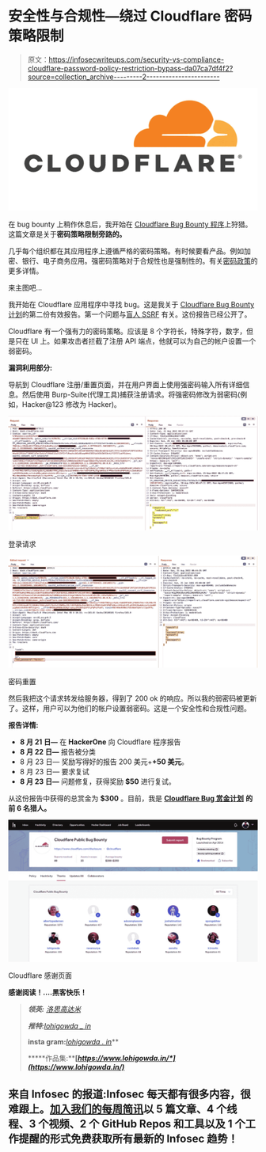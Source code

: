 # 安全性与合规性—绕过 Cloudflare 密码策略限制

> 原文：<https://infosecwriteups.com/security-vs-compliance-cloudflare-password-policy-restriction-bypass-da07ca7df4f2?source=collection_archive---------2----------------------->

![](img/db6af46dfba25143b2a489ffcc2bcb75.png)

在 bug bounty 上稍作休息后，我开始在 [Cloudflare Bug Bounty 程序](https://hackerone.com/cloudflare?type=team)上狩猎。这篇文章是关于**密码策略限制旁路的。**

几乎每个组织都在其应用程序上遵循严格的密码策略。有时候要看产品。例如加密、银行、电子商务应用。强密码策略对于合规性也是强制性的。有关[密码政策](https://en.wikipedia.org/wiki/Password_policy#:~:text=A%20password%20policy%20is%20a,part%20of%20security%20awareness%20training.)的更多详情。

来主图吧…

我开始在 Cloudflare 应用程序中寻找 bug。这是我关于 [Cloudflare Bug Bounty 计划](https://hackerone.com/cloudflare?type=team)的第二份有效报告。第一个问题与[盲人 SSRF](https://hackerone.com/reports/1467044) 有关。这份报告已经公开了。

Cloudflare 有一个强有力的密码策略。应该是 8 个字符长，特殊字符，数字，但是只在 UI 上。如果攻击者拦截了注册 API 端点，他就可以为自己的帐户设置一个弱密码。

**漏洞利用部分:**

导航到 Cloudflare 注册/重置页面，并在用户界面上使用强密码输入所有详细信息。然后使用 Burp-Suite(代理工具)捕获注册请求。将强密码修改为弱密码(例如，Hacker@123 修改为 Hacker)。

![](img/75c25d19d7c6c7af37f2a371f928306e.png)

登录请求

![](img/5375fe302f225e52ceb44f443df1219d.png)

密码重置

然后我把这个请求转发给服务器，得到了 200 ok 的响应。所以我的弱密码被更新了。这样，用户可以为他们的帐户设置弱密码。这是一个安全性和合规性问题。

**报告详情:**

*   **8 月 21 日—** 在 **HackerOne** 向 Cloudflare 程序报告
*   **8 月 22 日—** 报告被分类
*   8 月 23 日— 奖励写得好的报告 200 美元+**+50 美元**。
*   8 月 23 日— 要求复试
*   **8 月 23 日—** 问题修复，获得奖励 **$50** 进行复试。

从这份报告中获得的总赏金为 **$300** 。目前，我是 [**Cloudflare Bug 赏金计划**](https://hackerone.com/cloudflare/thanks) **的前 6 名猎人。**

![](img/48a45cb48fc653ff7734baf444128764.png)

Cloudflare 感谢页面

**感谢阅读！….黑客快乐！**

> ***领英:*** [*洛思高达米*](https://www.linkedin.com/in/lohigowda/)
> 
> ***推特:****[*lohigowda _ in*](https://twitter.com/lohigowda_in)*
> 
> ****insta gram:****[*lohigowda . in*](https://www.instagram.com/lohigowda.in/)**
> 
> *****作品集:****[*https://www.lohigowda.in/*](https://www.lohigowda.in/)***

## **来自 Infosec 的报道:Infosec 每天都有很多内容，很难跟上。[加入我们的每周简讯](https://weekly.infosecwriteups.com/)以 5 篇文章、4 个线程、3 个视频、2 个 GitHub Repos 和工具以及 1 个工作提醒的形式免费获取所有最新的 Infosec 趋势！**
